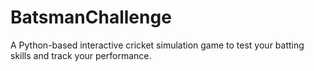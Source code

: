 # BatsmanChallenge
A Python-based interactive cricket simulation game to test your batting skills and track your performance.
